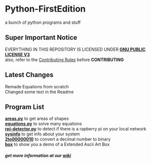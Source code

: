 # Python-FirstEdition
a bunch of python programs and stuff  

## Super Important Notice
EVERYTHING IN THIS REPOSITORY IS LICENSED UNDER [**GNU PUBLIC LICENSE V3**](LICENSE)  
also, refer to the [Contributing Rules](docs/CONTRIBUTING.md) before **CONTRIBUTING**  

## Latest Changes
Remade Equations from scratch  
Changed some text in the Readme

## Program List
[**areas.py**](PyPrograms/areas) to get areas of shapes  
[**equations.py**](PyPrograms/equations) to solve many equations  
[**rpi-detector.py**](PyPrograms/raspberry-pi-detector) to detect if there is a rapberry pi on your local network  
[**sysinfo**](PyPrograms/sysinfo) to get info about your system  
[**2to00000010**](PyPrograms/2to00000010) to convert a decimal number to binary  
[**box**](PyPrograms/box) to show you a demo of a Extended Ascii Art Box  


##### get more information at our [wiki](https://github.com/JymPatel/Python3-FirstEdition/wiki)
